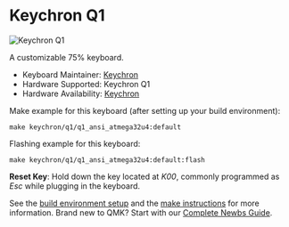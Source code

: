 # Keychron Q1

![Keychron Q1](https://cdn.shopify.com/s/files/1/0059/0630/1017/t/5/assets/pf-823ebdc7--1073.jpg)

A customizable 75% keyboard.

* Keyboard Maintainer: [Keychron](https://github.com/keychron)
* Hardware Supported: Keychron Q1
* Hardware Availability: [Keychron](https://www.keychron.com)

Make example for this keyboard (after setting up your build environment):

    make keychron/q1/q1_ansi_atmega32u4:default

Flashing example for this keyboard:

    make keychron/q1/q1_ansi_atmega32u4:default:flash

**Reset Key**: Hold down the key located at *K00*, commonly programmed as *Esc* while plugging in the keyboard.

See the [build environment setup](https://docs.qmk.fm/#/getting_started_build_tools) and the [make instructions](https://docs.qmk.fm/#/getting_started_make_guide) for more information. Brand new to QMK? Start with our [Complete Newbs Guide](https://docs.qmk.fm/#/newbs).
